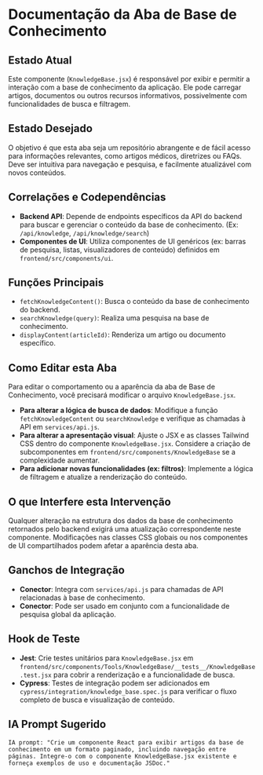 # Documentação da Aba de Base de Conhecimento

## Estado Atual

Este componente (`KnowledgeBase.jsx`) é responsável por exibir e permitir a interação com a base de conhecimento da aplicação. Ele pode carregar artigos, documentos ou outros recursos informativos, possivelmente com funcionalidades de busca e filtragem.

## Estado Desejado

O objetivo é que esta aba seja um repositório abrangente e de fácil acesso para informações relevantes, como artigos médicos, diretrizes ou FAQs. Deve ser intuitiva para navegação e pesquisa, e facilmente atualizável com novos conteúdos.

## Correlações e Codependências

- **Backend API**: Depende de endpoints específicos da API do backend para buscar e gerenciar o conteúdo da base de conhecimento. (Ex: `/api/knowledge`, `/api/knowledge/search`)
- **Componentes de UI**: Utiliza componentes de UI genéricos (ex: barras de pesquisa, listas, visualizadores de conteúdo) definidos em `frontend/src/components/ui`.

## Funções Principais

- `fetchKnowledgeContent()`: Busca o conteúdo da base de conhecimento do backend.
- `searchKnowledge(query)`: Realiza uma pesquisa na base de conhecimento.
- `displayContent(articleId)`: Renderiza um artigo ou documento específico.

## Como Editar esta Aba

Para editar o comportamento ou a aparência da aba de Base de Conhecimento, você precisará modificar o arquivo `KnowledgeBase.jsx`.

- **Para alterar a lógica de busca de dados**: Modifique a função `fetchKnowledgeContent` ou `searchKnowledge` e verifique as chamadas à API em `services/api.js`.
- **Para alterar a apresentação visual**: Ajuste o JSX e as classes Tailwind CSS dentro do componente `KnowledgeBase.jsx`. Considere a criação de subcomponentes em `frontend/src/components/KnowledgeBase` se a complexidade aumentar.
- **Para adicionar novas funcionalidades (ex: filtros)**: Implemente a lógica de filtragem e atualize a renderização do conteúdo.

## O que Interfere esta Intervenção

Qualquer alteração na estrutura dos dados da base de conhecimento retornados pelo backend exigirá uma atualização correspondente neste componente. Modificações nas classes CSS globais ou nos componentes de UI compartilhados podem afetar a aparência desta aba.

## Ganchos de Integração

- **Conector**: Integra com `services/api.js` para chamadas de API relacionadas à base de conhecimento.
- **Conector**: Pode ser usado em conjunto com a funcionalidade de pesquisa global da aplicação.

## Hook de Teste

- **Jest**: Crie testes unitários para `KnowledgeBase.jsx` em `frontend/src/components/Tools/KnowledgeBase/__tests__/KnowledgeBase.test.jsx` para cobrir a renderização e a funcionalidade de busca.
- **Cypress**: Testes de integração podem ser adicionados em `cypress/integration/knowledge_base.spec.js` para verificar o fluxo completo de busca e visualização de conteúdo.

## IA Prompt Sugerido

```
IA prompt: "Crie um componente React para exibir artigos da base de conhecimento em um formato paginado, incluindo navegação entre páginas. Integre-o com o componente KnowledgeBase.jsx existente e forneça exemplos de uso e documentação JSDoc." 
```